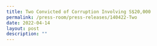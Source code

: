 ```yaml
---
title: Two Convicted of Corruption Involving S$20,000
permalink: /press-room/press-releases/140422-Two
date: 2022-04-14
layout: post
description: ""
---
```

